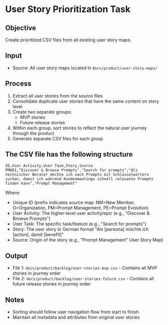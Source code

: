 # User Story Prioritization Task

## Objective
Create prioritized CSV files from all existing user story maps.

## Input
- Source: All user story maps located in `docs/product/user-story-maps/`

## Process
1. Extract all user stories from the source files
2. Consolidate duplicate user stories that have the same content on story level
3. Create two separate groups:
    - MVP stories
    - Future release stories
4. Within each group, sort stories to reflect the natural user journey through the product
5. Generate separate CSV files for each group

## The CSV file has the following structure
```
ID,User Activity,User Task,Story,Source
PM001,"Discover & Browse Prompts","Search for prompts","Als technischer Berater möchte ich nach Prompts mit Schlüsselwörtern suchen, damit ich während Kundenmeetings schnell relevante Prompts finden kann","Prompt Management"
```

Where:
- Unique ID (prefix indicates source map: NM=New Member, O=Organization, PM=Prompt Management, PE=Prompt Evolution)
- User Activity: The higher-level user activity/epic (e.g., "Discover & Browse Prompts")
- User Task: The specific task/feature (e.g., "Search for prompts")
- Story: The user story in German format "Als [persona] möchte ich [action], damit [benefit]"
- Source: Origin of the story (e.g., "Prompt Management" User Story Map)

## Output
- File 1: `docs/product/backlog/user-stories-mvp.csv` - Contains all MVP stories in journey order
- File 2: `docs/product/backlog/user-stories-future.csv` - Contains all future release stories in journey order

## Notes
- Sorting should follow user navigation flow from start to finish
- Maintain all metadata and attributes from original user stories